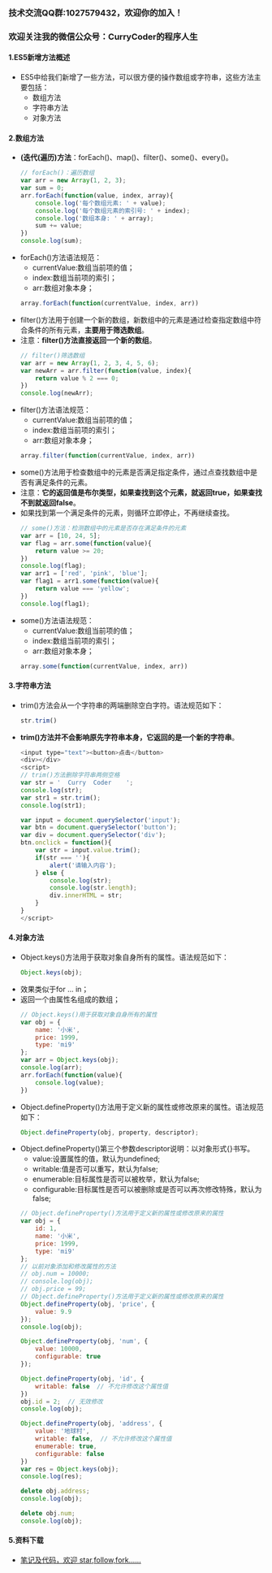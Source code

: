### 技术交流QQ群:1027579432，欢迎你的加入！
### 欢迎关注我的微信公众号：CurryCoder的程序人生

#### 1.ES5新增方法概述
- ES5中给我们新增了一些方法，可以很方便的操作数组或字符串，这些方法主要包括：
    - 数组方法
    - 字符串方法
    - 对象方法

#### 2.数组方法
- **(迭代(遍历)方法**：forEach()、map()、filter()、some()、every()。
    ```javascript
    // forEach()：遍历数组
    var arr = new Array(1, 2, 3);
    var sum = 0;
    arr.forEach(function(value, index, array){
        console.log('每个数组元素: ' + value);
        console.log('每个数组元素的索引号: ' + index);
        console.log('数组本身: ' + array);
        sum += value;
    })
    console.log(sum);
    ```
- forEach()方法语法规范：
    - currentValue:数组当前项的值；
    - index:数组当前项的索引；
    - arr:数组对象本身；
    ```javascript
    array.forEach(function(currentValue, index, arr))
    ```
- filter()方法用于创建一个新的数组，新数组中的元素是通过检查指定数组中符合条件的所有元素，**主要用于筛选数组**。
- 注意：**filter()方法直接返回一个新的数组**。
    ```javascript
    // filter()筛选数组
    var arr = new Array(1, 2, 3, 4, 5, 6);
    var newArr = arr.filter(function(value, index){
        return value % 2 === 0;
    })
    console.log(newArr);
    ```
- filter()方法语法规范：
    - currentValue:数组当前项的值；
    - index:数组当前项的索引；
    - arr:数组对象本身；
    ```javascript
    array.filter(function(currentValue, index, arr))
    ```
- some()方法用于检查数组中的元素是否满足指定条件，通过点查找数组中是否有满足条件的元素。
- 注意：**它的返回值是布尔类型，如果查找到这个元素，就返回true，如果查找不到就返回false**。
- 如果找到第一个满足条件的元素，则循环立即停止，不再继续查找。
    ```javascript
    // some()方法：检测数组中的元素是否存在满足条件的元素
    var arr = [10, 24, 5];
    var flag = arr.some(function(value){
        return value >= 20;
    })
    console.log(flag);
    var arr1 = ['red', 'pink', 'blue'];
    var flag1 = arr1.some(function(value){
        return value === 'yellow';
    })
    console.log(flag1);
    ```
- some()方法语法规范：
    - currentValue:数组当前项的值；
    - index:数组当前项的索引；
    - arr:数组对象本身；
    ```javascript
    array.some(function(currentValue, index, arr))
    ```

#### 3.字符串方法
- trim()方法会从一个字符串的两端删除空白字符。语法规范如下：
    ```javascript
    str.trim()
    ```
- **trim()方法并不会影响原先字符串本身，它返回的是一个新的字符串**。
    ```javascript
    <input type="text"><button>点击</button>
    <div></div>
    <script>
    // trim()方法删除字符串两侧空格
    var str = '  Curry  Coder    ';
    console.log(str);
    var str1 = str.trim();
    console.log(str1);

    var input = document.querySelector('input');
    var btn = document.querySelector('button');
    var div = document.querySelector('div');
    btn.onclick = function(){
        var str = input.value.trim();
        if(str === ''){
            alert('请输入内容');
        } else {
            console.log(str);
            console.log(str.length);
            div.innerHTML = str;
        }
    }
    </script>
    ```

#### 4.对象方法
- Object.keys()方法用于获取对象自身所有的属性。语法规范如下：
    ```javascript
    Object.keys(obj);
    ```
- 效果类似于for ... in；
- 返回一个由属性名组成的数组；
    ```javascript
    // Object.keys()用于获取对象自身所有的属性
    var obj = {
        name: '小米',
        price: 1999,
        type: 'mi9'
    };
    var arr = Object.keys(obj);
    console.log(arr);
    arr.forEach(function(value){
        console.log(value);
    })
    ```
- Object.defineProperty()方法用于定义新的属性或修改原来的属性。语法规范如下：
    ```javascript
    Object.defineProperty(obj, property, descriptor);
    ```
- Object.defineProperty()第三个参数descriptor说明：以对象形式{}书写。
    - value:设置属性的值，默认为undefined;
    - writable:值是否可以重写，默认为false;
    - enumerable:目标属性是否可以被枚举，默认为false;
    - configurable:目标属性是否可以被删除或是否可以再次修改特殊，默认为false;
    ```javascript
    // Object.defineProperty()方法用于定义新的属性或修改原来的属性
    var obj = {
        id: 1,
        name: '小米',
        price: 1999,
        type: 'mi9'
    };
    // 以前对象添加和修改属性的方法
    // obj.num = 10000;
    // console.log(obj);
    // obj.price = 99;
    // Object.defineProperty()方法用于定义新的属性或修改原来的属性
    Object.defineProperty(obj, 'price', {
        value: 9.9
    });
    console.log(obj);

    Object.defineProperty(obj, 'num', {
        value: 10000, 
        configurable: true
    });

    Object.defineProperty(obj, 'id', {
        writable: false  // 不允许修改这个属性值
    })
    obj.id = 2;  // 无效修改
    console.log(obj);

    Object.defineProperty(obj, 'address', {
        value: '地球村',
        writable: false,  // 不允许修改这个属性值
        enumerable: true,
        configurable: false
    })
    var res = Object.keys(obj);
    console.log(res);

    delete obj.address;
    console.log(obj);

    delete obj.num;
    console.log(obj);
    ```

#### 5.资料下载
- [笔记及代码，欢迎 star,follow,fork......](https://github.com/cdlwhm1217096231/HTML_CSS_JavaScript/tree/master/JavaScript)